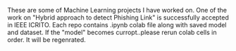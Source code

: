 These are some of Machine Learning projects I have worked on. 
One of the work on "Hybrid approach to detect Phishing Link" is successfully accepted in IEEE ICRITO.
Each repo contains .ipynb colab file along with saved model and dataset.
If the "model" becomes curropt..please rerun colab cells in order. It will be regenrated. 
